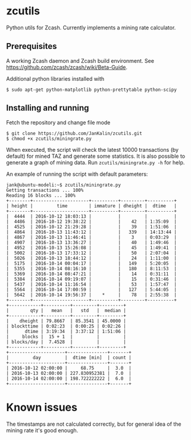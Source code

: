 # zcutils
Python utils for Zcash. Currently implements a mining rate calculator.

## Prerequisites
A working Zcash daemon and Zcash build environment. See https://github.com/zcash/zcash/wiki/Beta-Guide.

Additional python libraries installed with
```
$ sudo apt-get python-matplotlib python-prettytable python-scipy
```

## Installing and running
Fetch the repository and change file mode
```
$ git clone https://github.com/JanKalin/zcutils.git
$ chmod +x zcutils/miningrate.py
```

When executed, the script will check the latest 10000 transactions (by default) for mined TAZ and generate some statistics.
It is also possible to generate a graph of mining data. Run `zcutils/miningrate.py -h` for help.

An example of running the script with default parameters:
```
jank@ubuntu-modeli:~$ zcutils/miningrate.py
Getting transactions ... 100%
Reading 16 blocks ... 100%
+--------+---------------------+----------+---------+----------+
| height |         time        | immature | dheight |  dtime   |
+--------+---------------------+----------+---------+----------+
|  4444  | 2016-10-12 18:03:13 |          |         |          |
|  4486  | 2016-10-12 19:38:22 |          |    42   | 1:35:09  |
|  4525  | 2016-10-12 21:29:28 |          |    39   | 1:51:06  |
|  4864  | 2016-10-13 11:43:12 |          |   339   | 14:13:44 |
|  4867  | 2016-10-13 11:46:41 |          |    3    | 0:03:29  |
|  4907  | 2016-10-13 13:36:27 |          |    40   | 1:49:46  |
|  4952  | 2016-10-13 15:26:08 |          |    45   | 1:49:41  |
|  5002  | 2016-10-13 17:33:12 |          |    50   | 2:07:04  |
|  5026  | 2016-10-13 18:44:12 |          |    24   | 1:11:00  |
|  5175  | 2016-10-14 00:04:17 |          |   149   | 5:20:05  |
|  5355  | 2016-10-14 08:16:10 |          |   180   | 8:11:53  |
|  5369  | 2016-10-14 08:47:21 |          |    14   | 0:31:11  |
|  5384  | 2016-10-14 09:19:07 |          |    15   | 0:31:46  |
|  5437  | 2016-10-14 11:16:54 |          |    53   | 1:57:47  |
|  5564  | 2016-10-14 17:00:59 |          |   127   | 5:44:05  |
|  5642  | 2016-10-14 19:56:37 |    *     |    78   | 2:55:38  |
+--------+---------------------+----------+---------+----------+
+------------+----------+---------+---------+
|        qty |   mean   |   std   |  median |
+------------+----------+---------+---------+
|    dheight | 79.8667  | 85.3541 | 45.0000 |
| blockttime | 0:02:23  | 0:00:25 | 0:02:26 |
|      dtime | 3:19:34  | 3:37:12 | 1:51:06 |
|     blocks |  15 + 1  |         |         |
| blocks/day |  7.4528  |         |         |
+------------+----------+---------+---------+
+---------------------+---------------+-------+
|         day         |  dtime [min]  | count |
+---------------------+---------------+-------+
| 2016-10-12 02:00:00 |     68.75     |  3.0  |
| 2016-10-13 02:00:00 | 227.830952381 |  7.0  |
| 2016-10-14 02:00:00 | 198.722222222 |  6.0  |
+---------------------+---------------+-------+
```

# Known issues
The timestamps are not calculated correctly, but for general idea of the mining rate it's good enough.
